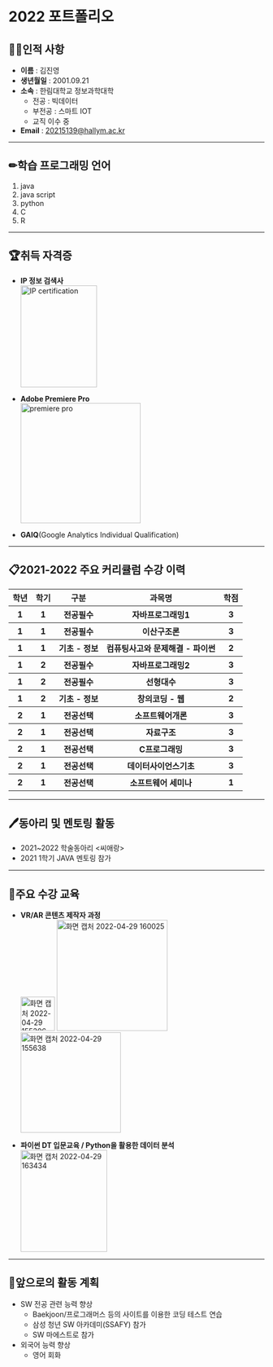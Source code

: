 
# 2022 포트폴리오

## 🧑‍🎓인적&nbsp;사항
- **이름** : 김진영 <br>
- **생년월일** : 2001.09.21<br>
- **소속** : 한림대학교 정보과학대학 <br>
  - 전공 : 빅데이터 <br>
  - 부전공 : 스마트 IOT <br>
  - 교직 이수 중 <br>
- **Email** : 20215139@hallym.ac.kr
---

##  ✏학습 프로그래밍 언어
1. java
2. java script
3. python
4. C
5. R
---

## 🏆취득 자격증
- **IP 정보 검색사** <br>
  <img width="150" height = "200" alt="IP certification" src="https://user-images.githubusercontent.com/80821610/165900566-4276382a-4af8-45ce-8271-1ffe5a083c37.png">

- **Adobe Premiere Pro** <br>
  <img width="236" alt="premiere pro" src="https://user-images.githubusercontent.com/80821610/165899223-00e631dd-fc7f-47ca-b4a6-d3daad91330a.png">
  
- **GAIQ**(Google Analytics Individual Qualification) <br>
---
 
## 📋2021-2022 주요 커리큘럼 수강 이력

<table>
  <tr>
    <th>학년</th>
    <th>학기</th>
    <th>구분</th>
    <th>과목명</th>
    <th>학점</th>
  </tr>
  <tr>
    <th>1</th>
    <th>1</th>
    <th>전공필수</th>
    <th>자바프로그래밍1</th>
    <th>3</th>
  </tr>
  <tr>
    <th>1</th>
    <th>1</th>
    <th>전공필수</th>
    <th>이산구조론</th>
    <th>3</th>
  </tr>
  <tr>
    <th>1</th>
    <th>1</th>
    <th>기초 - 정보</th>
    <th>컴퓨팅사고와 문제해결 - 파이썬</th>
    <th>2</th>
  </tr>
  <tr>
    <th>1</th>
    <th>2</th>
    <th>전공필수</th>
    <th>자바프로그래밍2</th>
    <th>3</th>
  </tr>
  <tr>
    <th>1</th>
    <th>2</th>
    <th>전공필수</th>
    <th>선형대수</th>
    <th>3</th>
  </tr>
   <tr>
    <th>1</th>
    <th>2</th>
    <th>기초 - 정보</th>
    <th>창의코딩 - 웹</th>
    <th>2</th>
  </tr>
  <tr>
    <th>2</th>
    <th>1</th>
    <th>전공선택</th>
    <th>소프트웨어개론</th>
    <th>3</th>
  </tr>
  <tr>
    <th>2</th>
    <th>1</th>
    <th>전공선택</th>
    <th>자료구조</th>
    <th>3</th>
  </tr>
  <tr>
    <th>2</th>
    <th>1</th>
    <th>전공선택</th>
    <th>C프로그래밍</th>
    <th>3</th>
  </tr>
  <tr>
    <th>2</th>
    <th>1</th>
    <th>전공선택</th>
    <th>데이터사이언스기초</th>
    <th>3</th>
  </tr>
  <tr>
    <th>2</th>
    <th>1</th>
    <th>전공선택</th>
    <th>소프트웨어 세미나</th>
    <th>1</th>
  </tr>
</table>

---

## 🖊동아리 및 멘토링 활동
- 2021~2022 학술동아리 <씨애랑>
- 2021 1학기 JAVA 멘토링 참가
---

## 📄주요&nbsp;수강&nbsp;교육 
- **VR/AR 콘텐츠 제작자 과정** <br>
  <img width="67" alt="화면 캡처 2022-04-29 155306" src="https://user-images.githubusercontent.com/80821610/165899871-f3f7e767-dfea-4346-98d6-1196afcceb66.png"> <img width="218" alt="화면 캡처 2022-04-29 160025" src="https://user-images.githubusercontent.com/80821610/165899884-1577bcbc-dd9f-4e4d-996a-226db884d935.png"> <img width="197" alt="화면 캡처 2022-04-29 155638" src="https://user-images.githubusercontent.com/80821610/165899889-53166293-bfe7-4b6b-ba8c-4472a6cb24b6.png">

- **파이썬 DT 입문교육 / Python을 활용한 데이터 분석** <br>
  <img width="170" height = "200" alt="화면 캡처 2022-04-29 163434" src="https://user-images.githubusercontent.com/80821610/165902560-d8f9102f-1e82-4e89-a779-c39286067c35.png">
---

## 🤔앞으로의 활동 계획
- SW 전공 관련 능력 향상
  - Baekjoon/프로그래머스 등의 사이트를 이용한 코딩 테스트 연습
  - 삼성 청년 SW 아카데미(SSAFY) 참가
  - SW 마에스트로 참가
- 외국어 능력 향상
  - 영어 회화 

